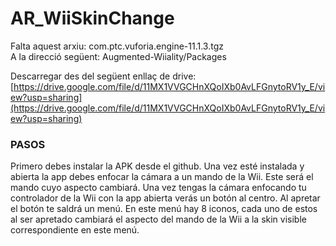 # AR_WiiSkinChange

Falta aquest arxiu: com.ptc.vuforia.engine-11.1.3.tgz <br>
A la direcció següent: Augmented-Wiiality/Packages

Descarregar des del següent enllaç de drive: [https://drive.google.com/file/d/11MX1VVGCHnXQoIXb0AvLFGnytoRV1y_E/view?usp=sharing](https://drive.google.com/file/d/11MX1VVGCHnXQoIXb0AvLFGnytoRV1y_E/view?usp=sharing)

### PASOS
Primero debes instalar la APK desde el github.
Una vez esté instalada y abierta la app debes enfocar la cámara a un mando de la Wii. Este será el mando cuyo aspecto cambiará. 
Una vez tengas la cámara enfocando tu controlador de la Wii con la app abierta verás un botón al centro. Al apretar el botón te saldrá un menú. 
En este menú hay 8 iconos, cada uno de estos al ser apretado cambiará el aspecto del mando de la Wii a la skin visible correspondiente en este menú.
